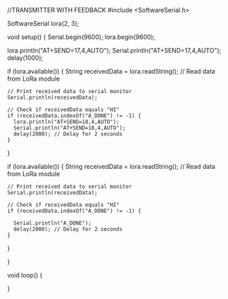 //TRANSMITTER WITH FEEDBACK
#include <SoftwareSerial.h>

SoftwareSerial lora(2, 3);

void setup()
{
  Serial.begin(9600);
  lora.begin(9600);

  lora.println("AT+SEND=17,4,AUTO");
  Serial.println("AT+SEND=17,4,AUTO");
  delay(1000);

  if (lora.available()) {
    String receivedData = lora.readString(); // Read data from LoRa module

    // Print received data to serial monitor
    Serial.println(receivedData);

    // Check if receivedData equals "HI"
    if (receivedData.indexOf("A_DONE") != -1) {
      lora.println("AT+SEND=18,4,AUTO");
      Serial.println("AT+SEND=18,4,AUTO");
      delay(2000); // Delay for 2 seconds
    }
  }

  if (lora.available()) {
    String receivedData = lora.readString(); // Read data from LoRa module

    // Print received data to serial monitor
    Serial.println(receivedData);

    // Check if receivedData equals "HI"
    if (receivedData.indexOf("A_DONE") != -1) {
     
      Serial.println("A_DONE");
      delay(2000); // Delay for 2 seconds
    }
  }
    
}

void loop()
{
  
}
